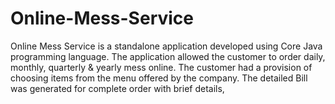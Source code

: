 # Online-Mess-Service
Online Mess Service is a standalone application developed using Core Java programming language. The application allowed the customer to order daily, monthly, quarterly &amp; yearly mess online. The customer had a provision of choosing items from the menu offered by the company. The detailed Bill was generated for complete order with brief details,
